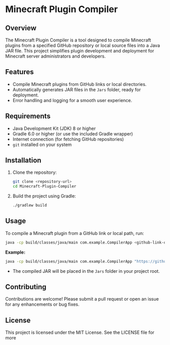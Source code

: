 # Minecraft Plugin Compiler

## Overview
The Minecraft Plugin Compiler is a tool designed to compile Minecraft plugins from a specified GitHub repository or local source files into a Java JAR file. This project simplifies plugin development and deployment for Minecraft server administrators and developers.

## Features
- Compile Minecraft plugins from GitHub links or local directories.
- Automatically generates JAR files in the `Jars` folder, ready for deployment.
- Error handling and logging for a smooth user experience.

## Requirements
- Java Development Kit (JDK) 8 or higher
- Gradle 6.0 or higher (or use the included Gradle wrapper)
- Internet connection (for fetching GitHub repositories)
- `git` installed on your system

## Installation
1. Clone the repository:
   ```sh
   git clone <repository-url>
   cd Minecraft-Plugin-Compiler
   ```
2. Build the project using Gradle:
   ```sh
   ./gradlew build
   ```

## Usage

To compile a Minecraft plugin from a GitHub link or local path, run:

```sh
java -cp build/classes/java/main com.example.CompilerApp <github-link-or-local-path>
```

**Example:**
```sh
java -cp build/classes/java/main com.example.CompilerApp "https://github.com/PlayPro/CoreProtect"
```

- The compiled JAR will be placed in the `Jars` folder in your project root.

## Contributing
Contributions are welcome! Please submit a pull request or open an issue for any enhancements or bug fixes.

## License
This project is licensed under the MIT License. See the LICENSE file for more